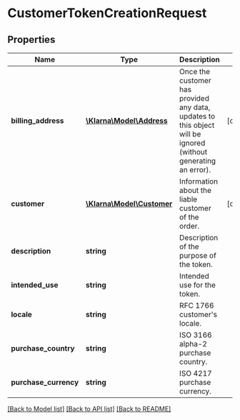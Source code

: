 # CustomerTokenCreationRequest

## Properties
Name | Type | Description | Notes
------------ | ------------- | ------------- | -------------
**billing_address** | [**\Klarna\Model\Address**](Address.md) | Once the customer has provided any data, updates to this object will be ignored (without generating an error). | [optional] 
**customer** | [**\Klarna\Model\Customer**](Customer.md) | Information about the liable customer of the order. | [optional] 
**description** | **string** | Description of the purpose of the token. | 
**intended_use** | **string** | Intended use for the token. | 
**locale** | **string** | RFC 1766 customer&#39;s locale. | 
**purchase_country** | **string** | ISO 3166 alpha-2 purchase country. | 
**purchase_currency** | **string** | ISO 4217 purchase currency. | 

[[Back to Model list]](../README.md#documentation-for-models) [[Back to API list]](../README.md#documentation-for-api-endpoints) [[Back to README]](../README.md)


